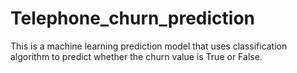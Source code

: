 # Telephone_churn_prediction
This is a machine learning prediction model that uses classification algorithm to predict whether the churn value is True  or False.
